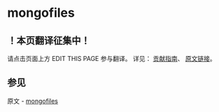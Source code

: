# mongofiles

## ！本页翻译征集中！

请点击页面上方 EDIT THIS PAGE 参与翻译。
详见：
[贡献指南]( https://github.com/JinMuInfo/MongoDB-Manual-zh/blob/master/CONTRIBUTING.md )、
[原文链接](  https://docs.mongodb.com/manual/reference/program/mongofiles/  )。

## 参见

原文 - [mongofiles]( https://docs.mongodb.com/manual/reference/program/mongofiles/ )

